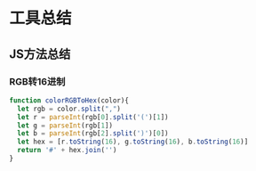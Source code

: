 # 工具总结

## JS方法总结
### RGB转16进制
```javascript
function colorRGBToHex(color){
  let rgb = color.split(",")
  let r = parseInt(rgb[0].split('(')[1])
  let g = parseInt(rgb[1])
  let b = parseInt(rgb[2].split(')')[0])
  let hex = [r.toString(16), g.toString(16), b.toString(16)]
  return '#' + hex.join('')
}
```